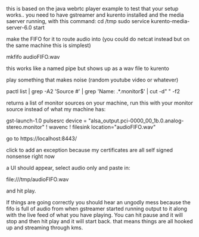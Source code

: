 this is based on the java webrtc player example to test that your setup works.. 
you need to have gstreamer and kurento installed and the media saerver running, with this command:
cd /tmp
sudo service kurento-media-server-6.0 start

make the FIFO for it to route audio into (you could do netcat instead but on the same machine this is simplest)
 
mkfifo audioFIFO.wav

this works like a named pipe but shows up as a wav file to kurento

play something that makes noise (random youtube video or whatever)

pactl list | grep -A2 'Source #' | grep 'Name: .*\.monitor$' | cut -d" " -f2


returns a list of monitor sources on your machine, run this with your monitor source instead of what my machine has:

gst-launch-1.0 pulsesrc device = "alsa_output.pci-0000_00_1b.0.analog-stereo.monitor" ! wavenc ! filesink location="audioFIFO.wav"


go to https://localhost:8443/

click to add an exception because my certificates are all self signed nonsense right now

a UI should appear, select audio only and paste in:

file:///tmp/audioFIFO.wav

and hit play.

If things are going correctly you should hear an ungodly mess because the fifo is full of audio from when gstreamer started running output to it along with the live feed of what you
have playing. You can hit pause and it will stop and then hit play and it will start back. that means things are all hooked up and streaming through kms.



